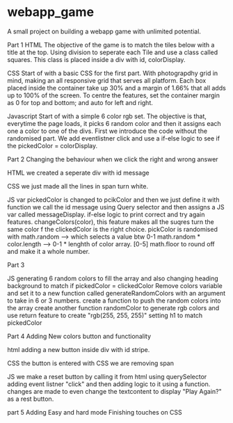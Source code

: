# webapp_game
A small project on building a webapp game with unlimited potential.

Part 1
HTML
The objective of the game is to match the tiles below with a title at the top.
Using division to seperate each Tile and use a class called squares. 
This class is placed inside a div with id, colorDisplay.


CSS
Start of with a basic CSS for the first part.
With photograpdhy grid in mind, making an all responsive grid that serves all platform.
Each box placed inside the container take up 30% and a margin of 1.66% that all adds up to 100% of the screen.
To centre the features, set the container margin as 0 for top and bottom; and auto for left and right.

Javascript
Start of with a simple 6 color rgb set.
The objective is that, everytime the page loads, it picks 6 random color and then it assigns each one a color to one of the divs.
First we introduce the code without the randomised part.
We add eventlistner click and use a if-else logic to see if the pickedColor = colorDisplay.



Part 2
Changing the behaviour when we click the right and wrong answer

HTML
we created a seperate div with id message 

CSS
we just made all the lines in span turn white.

JS
var pickedColor is changed to pcikColor and then we just define it with function
we call the id message using Query selector and then assigns a JS var called messageDisplay.
if-else logic to print correct and try again features.
changeColors(color), this feature makes all the suqres turn the same color f the clickedColor is the right choice.
pickColor is randomised with math.random --> which selects a value btw 0-1
math.random * color.length --> 0-1 * lenghth of color array. [0-5]
math.floor to round off and make it a whole number.


Part 3

JS
generating 6 random colors to fill the array and also changing heading background to match if pickedColor = clickedColor
Remove colors variable and set it to a new function called generateRandomColors with an argument to take in 6 or 3 numbers.
create a function to push the random colors into the array
create another function randomColor to generate rgb colors and use return feature to create "rgb(255, 255, 255)"
setting h1 to match pickedColor

Part 4
Adding New colors button and functionality

html
adding a new button inside div with id stripe.

CSS
the button is entered with CSS
we are removing span

JS
we make a reset button by calling it from html using querySelector
adding event listner "click" and then adding logic to it using a function. 
changes are made to even change the textcontent to display "Play Again?" as a rest button.


part 5
Adding Easy and hard mode
Finishing touches on CSS

